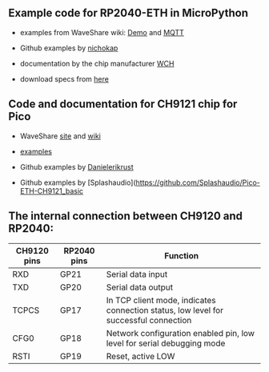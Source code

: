 ## Example code for RP2040-ETH in MicroPython

- examples from WaveShare wiki: [Demo](RP2040-ETH-Demo/) and [MQTT](RP2040-ETH-MQTT/)
- Github examples by [nichokap](https://github.com/nichokap/RP2040-ETH)

- documentation by the chip manufacturer [WCH](https://www.wch-ic.com/products/CH9120.html)
- download specs from [here](https://www.wch-ic.com/search?q=CH9120&t=downloads)


## Code and documentation for CH9121 chip for Pico

- WaveShare [site](https://www.waveshare.com/pico-eth-ch9121.htm) and [wiki](https://www.waveshare.com/wiki/Pico-ETH-CH9121)
- [examples](CH9121/)

- Github examples by [Danielerikrust](https://github.com/Danielerikrust/CH9121)
- Github examples by [Splashaudio](https://github.com/Splashaudio/Pico-ETH-CH9121_basic


## The internal connection between CH9120 and RP2040:

| CH9120 pins | RP2040 pins | Function |
| --- | --- | --- |
| RXD | GP21 | Serial data input |
| TXD | GP20 | Serial data output |
| TCPCS | GP17 | In TCP client mode, indicates connection status, low level for successful connection |
| CFG0 | GP18 | Network configuration enabled pin, low level for serial debugging mode |
| RSTI | GP19 |	Reset, active LOW |

